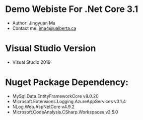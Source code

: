 # Demo Webiste For .Net Core 3.1
* Author: Jingyuan Ma
* Contact me: jma4@ualberta.ca

# Visual Studio Version
* Visual Studio 2019

# Nuget Package Dependency:
* MySql.Data.EntityFrameworkCore v8.0.20
* Microsoft.Extensions.Logging.AzureAppServices v3.1.4
* NLog.Web.AspNetCore v4.9.2
* Microsoft.CodeAnalysis.CSharp.Workspaces v3.5.0
